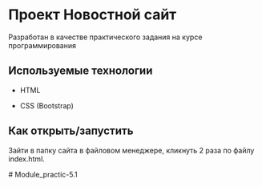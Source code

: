 # Проект Новостной сайт

Разработан в качестве практического задания на курсе программирования


## Используемые технологии

* HTML

* CSS (Bootstrap)


## Как открыть/запустить

Зайти в папку сайта в файловом менеджере, кликнуть 2 раза по файлу index.html.


#   M o d u l e _ p r a c t i c - 5 . 1  
 
